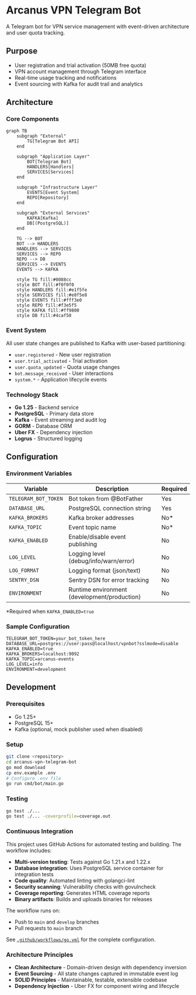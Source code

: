 # Arcanus VPN Telegram Bot

A Telegram bot for VPN service management with event-driven architecture and user quota tracking.

## Purpose

- User registration and trial activation (50MB free quota)
- VPN account management through Telegram interface
- Real-time usage tracking and notifications
- Event sourcing with Kafka for audit trail and analytics

## Architecture

### Core Components

```mermaid
graph TB
    subgraph "External"
        TG[Telegram Bot API]
    end
    
    subgraph "Application Layer"
        BOT[Telegram Bot]
        HANDLERS[Handlers]
        SERVICES[Services]
    end
    
    subgraph "Infrastructure Layer"
        EVENTS[Event System]
        REPO[Repository]
    end
    
    subgraph "External Services"
        KAFKA[Kafka]
        DB[(PostgreSQL)]
    end
    
    TG --> BOT
    BOT --> HANDLERS
    HANDLERS --> SERVICES
    SERVICES --> REPO
    REPO --> DB
    SERVICES --> EVENTS
    EVENTS --> KAFKA
    
    style TG fill:#0088cc
    style BOT fill:#f0f0f0
    style HANDLERS fill:#e1f5fe
    style SERVICES fill:#e8f5e8
    style EVENTS fill:#fff3e0
    style REPO fill:#f3e5f5
    style KAFKA fill:#ff9800
    style DB fill:#4caf50
```

### Event System

All user state changes are published to Kafka with user-based partitioning:

- `user.registered` - New user registration
- `user.trial_activated` - Trial activation
- `user.quota_updated` - Quota usage changes
- `bot.message_received` - User interactions
- `system.*` - Application lifecycle events

### Technology Stack

- **Go 1.25** - Backend service
- **PostgreSQL** - Primary data store  
- **Kafka** - Event streaming and audit log
- **GORM** - Database ORM
- **Uber FX** - Dependency injection
- **Logrus** - Structured logging

## Configuration

### Environment Variables

| Variable             | Description                                  | Required |
| -------------------- | -------------------------------------------- | -------- |
| `TELEGRAM_BOT_TOKEN` | Bot token from @BotFather                    | Yes      |
| `DATABASE_URL`       | PostgreSQL connection string                 | Yes      |
| `KAFKA_BROKERS`      | Kafka broker addresses                       | No*      |
| `KAFKA_TOPIC`        | Event topic name                             | No*      |
| `KAFKA_ENABLED`      | Enable/disable event publishing              | No       |
| `LOG_LEVEL`          | Logging level (debug/info/warn/error)        | No       |
| `LOG_FORMAT`         | Logging format (json/text)                   | No       |
| `SENTRY_DSN`         | Sentry DSN for error tracking                | No       |
| `ENVIRONMENT`        | Runtime environment (development/production) | No       |

*Required when `KAFKA_ENABLED=true`

### Sample Configuration

```env
TELEGRAM_BOT_TOKEN=your_bot_token_here
DATABASE_URL=postgres://user:pass@localhost/vpnbot?sslmode=disable
KAFKA_ENABLED=true
KAFKA_BROKERS=localhost:9092
KAFKA_TOPIC=arcanus-events
LOG_LEVEL=info
ENVIRONMENT=development
```

## Development

### Prerequisites

- Go 1.25+
- PostgreSQL 15+
- Kafka (optional, mock publisher used when disabled)

### Setup

```bash
git clone <repository>
cd arcanus-vpn-telegram-bot
go mod download
cp env.example .env
# Configure .env file
go run cmd/bot/main.go
```

### Testing

```bash
go test ./...
go test ./... -coverprofile=coverage.out
```

### Continuous Integration

This project uses GitHub Actions for automated testing and building. The workflow includes:

- **Multi-version testing**: Tests against Go 1.21.x and 1.22.x
- **Database integration**: Uses PostgreSQL service container for integration tests
- **Code quality**: Automated linting with golangci-lint
- **Security scanning**: Vulnerability checks with govulncheck
- **Coverage reporting**: Generates HTML coverage reports
- **Binary artifacts**: Builds and uploads binaries for releases

The workflow runs on:
- Push to `main` and `develop` branches
- Pull requests to `main` branch

See [`.github/workflows/go.yml`](.github/workflows/go.yml) for the complete configuration.

### Architecture Principles

- **Clean Architecture** - Domain-driven design with dependency inversion
- **Event Sourcing** - All state changes captured in immutable event log  
- **SOLID Principles** - Maintainable, testable, extensible codebase
- **Dependency Injection** - Uber FX for component wiring and lifecycle